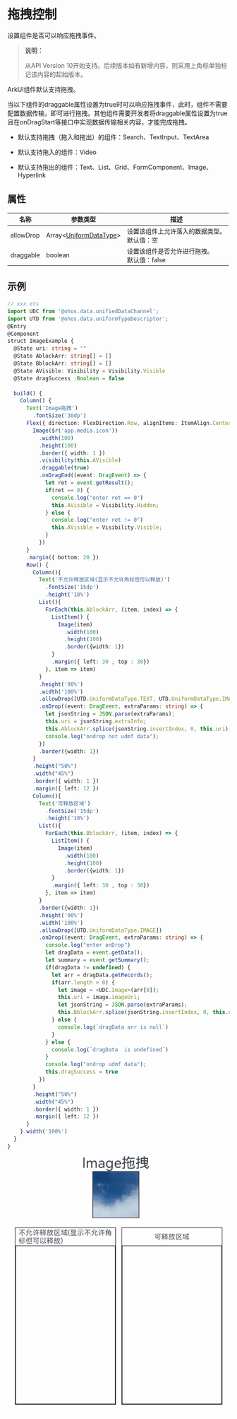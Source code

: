 # 拖拽控制

设置组件是否可以响应拖拽事件。

> **说明：**
> 
> 从API Version 10开始支持。后续版本如有新增内容，则采用上角标单独标记该内容的起始版本。

ArkUI组件默认支持拖拽。

当以下组件的draggable属性设置为true时可以响应拖拽事件，此时，组件不需要配置数据传输，即可进行拖拽。其他组件需要开发者将draggable属性设置为true且在onDragStart等接口中实现数据传输相关内容，才能完成拖拽。

- 默认支持拖拽（拖入和拖出）的组件：Search、TextInput、TextArea

- 默认支持拖入的组件：Video

- 默认支持拖出的组件：Text、List、Grid、FormComponent、Image、Hyperlink


## 属性

| 名称 | 参数类型 | 描述 |
| -------- | -------- | -------- |
| allowDrop | Array\<[UniformDataType](../apis/js-apis-data-uniformTypeDescriptor.md#uniformdatatype)> | 设置该组件上允许落入的数据类型。<br/>默认值：空<br/> |
| draggable | boolean | 设置该组件是否允许进行拖拽。<br/>默认值：false<br/> |


## 示例

```ts
// xxx.ets
import UDC from '@ohos.data.unifiedDataChannel';
import UTD from '@ohos.data.uniformTypeDescriptor';
@Entry
@Component
struct ImageExample {
  @State uri: string = ""
  @State AblockArr: string[] = []
  @State BblockArr: string[] = []
  @State AVisible: Visibility = Visibility.Visible
  @State dragSuccess :Boolean = false

  build() {
    Column() {
      Text('Image拖拽')
        .fontSize('30dp')
      Flex({ direction: FlexDirection.Row, alignItems: ItemAlign.Center, justifyContent: FlexAlign.SpaceAround }) {
        Image($r('app.media.icon'))
          .width(100)
          .height(100)
          .border({ width: 1 })
          .visibility(this.AVisible)
          .draggable(true)
          .onDragEnd((event: DragEvent) => {
            let ret = event.getResult();
            if(ret == 0) {
              console.log("enter ret == 0")
              this.AVisible = Visibility.Hidden;
            } else {
              console.log("enter ret != 0")
              this.AVisible = Visibility.Visible;
            }
          })
      }
      .margin({ bottom: 20 })
      Row() {
        Column(){
          Text('不允许释放区域(显示不允许角标但可以释放)')
            .fontSize('15dp')
            .height('10%')
          List(){
            ForEach(this.AblockArr, (item, index) => {
              ListItem() {
                Image(item)
                  .width(100)
                  .height(100)
                  .border({width: 1})
              }
              .margin({ left: 30 , top : 30})
            }, item => item)
          }
          .height('90%')
          .width('100%')
          .allowDrop([UTD.UniformDataType.TEXT, UTD.UniformDataType.IMAGE])
          .onDrop((event: DragEvent, extraParams: string) => {
            let jsonString = JSON.parse(extraParams);
            this.uri = jsonString.extraInfo;
            this.AblockArr.splice(jsonString.insertIndex, 0, this.uri);
            console.log("ondrop not udmf data");
          })
          .border({width: 1})
        }
        .height("50%")
        .width("45%")
        .border({ width: 1 })
        .margin({ left: 12 })
        Column(){
          Text('可释放区域')
            .fontSize('15dp')
            .height('10%')
          List(){
            ForEach(this.BblockArr, (item, index) => {
              ListItem() {
                Image(item)
                  .width(100)
                  .height(100)
                  .border({width: 1})
              }
              .margin({ left: 30 , top : 30})
            }, item => item)
          }
          .border({width: 1})
          .height('90%')
          .width('100%')
          .allowDrop([UTD.UniformDataType.IMAGE])
          .onDrop((event: DragEvent, extraParams: string) => {
            console.log("enter onDrop")
            let dragData = event.getData();
            let summary = event.getSummary();
            if(dragData != undefined) {
              let arr = dragData.getRecords();
              if(arr.length > 0) {
                let image = <UDC.Image>(arr[0]);
                this.uri = image.imageUri;
                let jsonString = JSON.parse(extraParams);
                this.BblockArr.splice(jsonString.insertIndex, 0, this.uri);
              } else {
                console.log(`dragData arr is null`)
              }
            } else {
              console.log(`dragData  is undefined`)
            }
            console.log("ondrop udmf data");
            this.dragSuccess = true
          })
        }
        .height("50%")
        .width("45%")
        .border({ width: 1 })
        .margin({ left: 12 })
      }
    }.width('100%')
  }
}
```

![dragImage.gif](figures/dragImage.gif)
